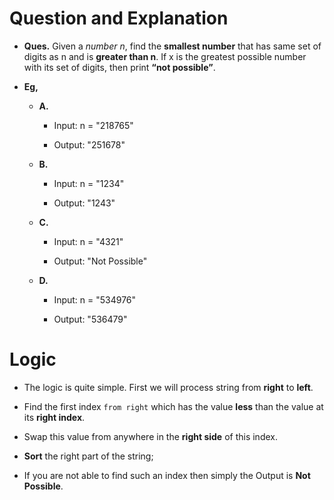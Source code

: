 # Question and Explanation

+ __Ques.__ Given a _number n_, find the __smallest number__ that has same set of digits as n and is __greater than n__. If x is the greatest possible number with its set of digits, then print __“not possible”__.

+ __Eg,__

  + __A.__

    + Input:  n = "218765"

    + Output: "251678"

  + __B.__

    + Input:  n = "1234"

    + Output: "1243"

  + __C.__

    + Input: n = "4321"

    + Output: "Not Possible"

  + __D.__

    + Input: n = "534976"

    + Output: "536479"


# Logic

+ The logic is quite simple. First we will process string from __right__ to __left__.

+ Find the first index `from right` which has the value __less__ than the value at its __right
index__.

+ Swap this value from anywhere in the __right side__ of this index.

+ __Sort__ the right part of the string;

+ If you are not able to find such an index then simply the Output is __Not Possible__.
